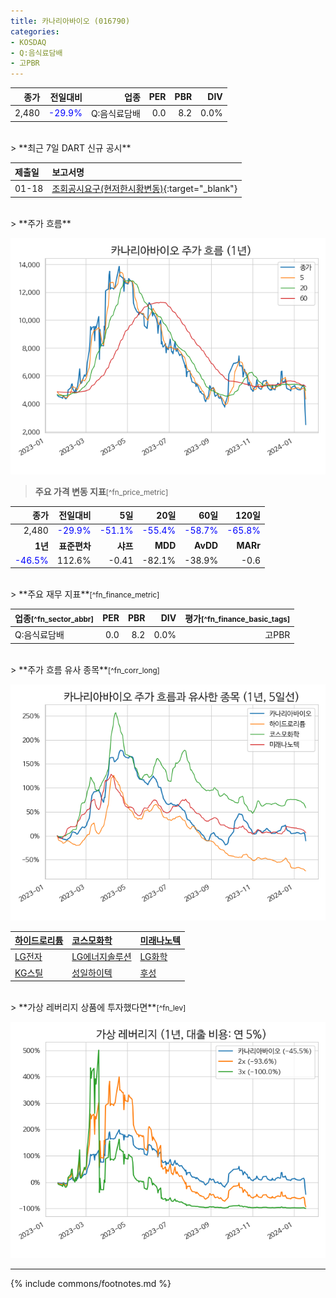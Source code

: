 ```yaml
---
title: 카나리아바이오 (016790)
categories:
- KOSDAQ
- Q:음식료담배
- 고PBR
---
```

| **종가** | **전일대비** | **업종** | **PER** | **PBR** | **DIV** |
| -------: | -----------: | -------: | ------: | ------: | ------: |
| 2,480 | <span style="color: blue">-29.9%</span> | Q:음식료담배 | 0.0 | 8.2 | 0.0% |

<!-- more -->

<br>
> **최근 7일 DART 신규 공시**<a id="dart"></a>


| **제출일** | **보고서명** |
| :--------- | :----------- |
| 01-18 | [조회공시요구(현저한시황변동)](https://dart.fss.or.kr/dsaf001/main.do?rcpNo=20240118900321){:target="_blank"} |

<br>
> **주가 흐름**<a id="price"></a>

![016790](/assets/images/stock/016790.png)

> **주요 가격 변동 지표**<small>[^fn_price_metric]</small>

| **종가** | **전일대비** | **5일** | **20일** | **60일** | **120일** |
| -------: | -----------: | ------: | -------: | -------: | --------: |
| 2,480 | <span style="color: blue">-29.9%</span> | <span style="color: blue">-51.1%</span> | <span style="color: blue">-55.4%</span> | <span style="color: blue">-58.7%</span> | <span style="color: blue">-65.8%</span> |
| **1년** | **표준편차** | **샤프** | **MDD** | **AvDD** | **MARr** |
| <span style="color: blue">-46.5%</span> | 112.6% | -0.41 | -82.1% | -38.9% | -0.6 |

<br>
> **주요 재무 지표**<small>[^fn_finance_metric]</small>

| **업종**<small>[^fn_sector_abbr]</small> | **PER** | **PBR** | **DIV** | **평가**<small>[^fn_finance_basic_tags]</small> |
| :--------------------------------------- | ------: | ------: | ------: | ----------------------------------------------: |
| Q:음식료담배 | 0.0 | 8.2 | 0.0% | 고PBR |

<br>
> **주가 흐름 유사 종목**<a id="corr"></a><small>[^fn_corr_long]</small>

![016790](/assets/images/stock/016790_corr.png)

| [하이드로리튬](/101670/) | [코스모화학](/005420/) | [미래나노텍](/095500/) |
| :------------------------------------- | :------------------------------------- | :--------------------------------------|
| [LG전자](/066570/) | [LG에너지솔루션](/373220/) | [LG화학](/051910/) |
| [KG스틸](/016380/) | [성일하이텍](/365340/) | [후성](/093370/) |

<br>
> **가상 레버리지 상품에 투자했다면**<a id="2x"></a><small>[^fn_lev]</small>

![016790](/assets/images/stock/016790_2x.png)

---
{% include commons/footnotes.md %}